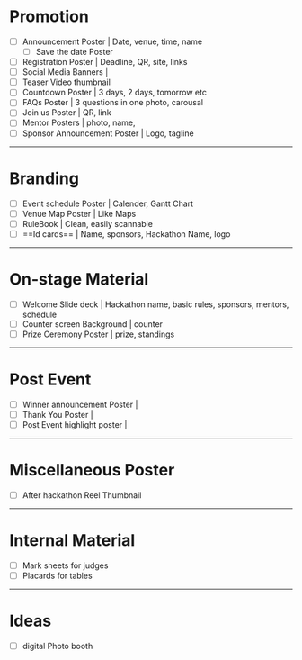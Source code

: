 # Promotion
- [ ] Announcement Poster | Date, venue, time, name
	- [ ] Save the date Poster
- [ ] Registration Poster | Deadline, QR, site, links
- [ ] Social Media Banners |
- [ ] Teaser Video thumbnail
- [ ] Countdown Poster | 3 days, 2 days, tomorrow etc
- [ ] FAQs Poster | 3 questions in one photo, carousal 
- [ ] Join us Poster | QR, link
- [ ] Mentor Posters | photo, name, 
- [ ] Sponsor Announcement Poster | Logo, tagline
---
# Branding
- [ ] Event schedule Poster | Calender, Gantt Chart
- [ ] Venue Map Poster | Like Maps
- [ ] RuleBook | Clean, easily scannable
- [ ] ==Id cards== | Name, sponsors, Hackathon Name, logo
---
# On-stage Material
- [ ] Welcome Slide deck | Hackathon name, basic rules, sponsors, mentors, schedule
- [ ] Counter screen Background | counter
- [ ] Prize Ceremony Poster |  prize, standings
---
# Post Event
- [ ] Winner announcement Poster |
- [ ] Thank You Poster |
- [ ] Post Event highlight poster |
---
# Miscellaneous Poster
- [ ] After hackathon Reel Thumbnail
---
# Internal Material
- [ ] Mark sheets for judges
- [ ] Placards for tables
---
# Ideas
- [ ] digital Photo booth